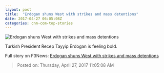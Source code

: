 ```yaml
---
layout: post
title:  "Erdogan shuns West with strikes and mass detentions"
date: 2017-04-27 06:05:08Z
categories: cnn-com-top-stories
---
```


![Erdogan shuns West with strikes and mass detentions](http://i2.cdn.cnn.com/cnnnext/dam/assets/170417141645-01-recep-tayyip-erdogan-handout-0417-super-tease.jpg)

Turkish President Recep Tayyip Erdogan is feeling bold.


Full story on F3News: [Erdogan shuns West with strikes and mass detentions](http://www.f3nws.com/n/D2jZAJ)

> Posted on: Thursday, April 27, 2017 11:05:08 AM
